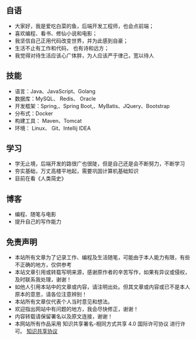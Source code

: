 ## 自语
-   大家好，我是爱吃白菜的鱼，后端开发工程师，也会点前端；
-   喜欢编程、看书、修仙小说和电影；
-   我坚信自己正用代码改变世界，并为此感到自豪；
-   生活不止有工作和代码， 也有诗和远方；
-   我觉得对待生活应该心广体胖，为人应该严于律己，宽以待人

## 技能

-   语言：Java、JavaScript、Golang
-   数据库：MySQL、 Redis、 Oracle
-   开发框架：Spring,、Spring Boot,、MyBatis、JQuery、Bootstrap
-   分布式：Docker
-   构建工具： Maven、Tomcat
-   环境： Linux、 Git、Intellij IDEA

## 学习

-   学无止境，后端开发的路很广也很陡，但是自己还是会不断努力，不断学习
-   夯实基础，万丈高楼平地起，需要巩固计算机基础知识
-   目前在看《人类简史》

## 博客

-   编程、随笔与电影
-   提升自己的写作能力

## 免责声明

-   本站所有文章为了记录工作、编程及生活随笔，可能由于本人能力有限，有些不正确的地方，仅供参考
-   本站文章引用或转载写明来源，感谢原作者的辛苦写作，如果有异议或侵权，及时联系我处理，谢谢！
-   如他人引用本站中的文章或内容，请注明出处。但其文章或内容或已不是本人原本的意思，请各位注意辨别！
-   本站所有文章仅代表个人当时意见和想法。
-   欢迎指出网站中有问题的地方，我会尽快修正，谢谢！
-   内容转载请保留署名以及原文连接，谢谢！
-   本网站所有作品采用 知识共享署名-相同方式共享 4.0 国际许可协议 进行许可。 [知识共享协议](https://creativecommons.org/licenses/by-sa/4.0/)



